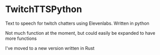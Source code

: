 # TwitchTTSPython
 Text to speech for twitch chatters using Elevenlabs. Written in python

Not much function at the moment, but could easily be expanded to have more functions

I've moved to a new version written in Rust
